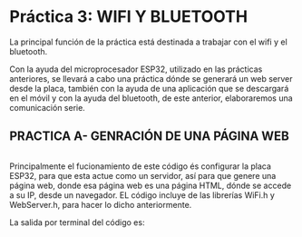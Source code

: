 # Práctica 3: WIFI Y BLUETOOTH
La principal función de la práctica está destinada a trabajar con el wifi y el bluetooth.

Con la ayuda del microprocesador ESP32, utilizado en las prácticas anteriores, se llevará a cabo una práctica dónde se generará un web server desde la placa, también con la ayuda de una aplicación que se descargará en el móvil y con la ayuda del bluetooth, de este anterior, elaboraremos una comunicación serie.

## PRACTICA A- GENRACIÓN DE UNA PÁGINA WEB
```c++

```
Principalmente el fucionamiento de este código és configurar la placa ESP32, para que esta actue como un servidor, así para que genere una página web, donde esa página web es una página HTML, dónde se accede a su IP, desde un navegador.
EL código incluye de las librerías WiFi.h y WebServer.h, para hacer lo dicho anteriormente.

La salida por terminal del código es:
